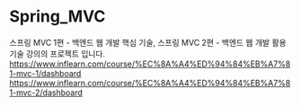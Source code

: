 # Spring_MVC
스프링 MVC 1편 - 백엔드 웹 개발 핵심 기술, 스프링 MVC 2편 - 백엔드 웹 개발 활용 기술 강의의 프로젝트 입니다.  
https://www.inflearn.com/course/%EC%8A%A4%ED%94%84%EB%A7%81-mvc-1/dashboard  
https://www.inflearn.com/course/%EC%8A%A4%ED%94%84%EB%A7%81-mvc-2/dashboard  
